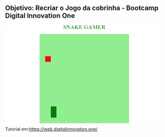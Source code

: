 ## Objetivo: Recriar o Jogo da cobrinha - Bootcamp Digital Innovation One

![SnakeGame](snakeGame.PNG)
Tutorial em:https://web.digitalinnovation.one/
